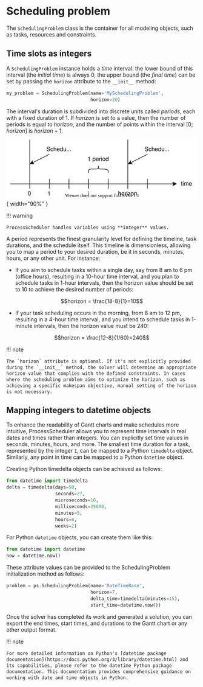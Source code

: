 # Scheduling problem

The `SchedulingProblem` class is the container for all modeling objects, such as tasks, resources and constraints.

## Time slots as integers

A `SchedulingProblem` instance holds a *time* interval: the lower bound of this interval (the *initial time*) is always 0, the upper bound (the *final time*) can be set by passing the `horizon` attribute to the `__init__` method:

``` py
my_problem = SchedulingProblem(name='MySchedulingProblem',
                               horizon=20)
```

The interval's duration is subdivided into discrete units called *periods*, each with a fixed duration of 1. If $horizon$ is set to a value, then the number of periods is equal to $horizon$, and the number of points within the interval $[0;horizon]$ is $horizon+1$.

![TimeLineHorizon](img/TimeLineHorizon.svg){ width="90%" }

!!! warning

    ProcessScheduler handles variables using **integer** values.

A period represents the finest granularity level for defining the timeline, task durations, and the schedule itself. This timeline is dimensionless, allowing you to map a period to your desired duration, be it in seconds, minutes, hours, or any other unit. For instance:

- If you aim to schedule tasks within a single day, say from 8 am to 6 pm (office hours), resulting in a 10-hour time interval, and you plan to schedule tasks in 1-hour intervals, then the horizon value should be set to 10 to achieve the desired number of periods:

$$horizon = \frac{18-8}{1}=10$$

- If your task scheduling occurs in the morning, from 8 am to 12 pm, resulting in a 4-hour time interval, and you intend to schedule tasks in 1-minute intervals, then the horizon value must be 240:

$$horizon = \frac{12-8}{1/60}=240$$

!!! note

    The `horizon` attribute is optional. If it's not explicitly provided during the `__init__` method, the solver will determine an appropriate horizon value that complies with the defined constraints. In cases where the scheduling problem aims to optimize the horizon, such as achieving a specific makespan objective, manual setting of the horizon is not necessary.


## Mapping integers to datetime objects

To enhance the readability of Gantt charts and make schedules more intuitive, ProcessScheduler allows you to represent time intervals in real dates and times rather than integers. You can explicitly set time values in seconds, minutes, hours, and more. The smallest time duration for a task, represented by the integer `1`, can be mapped to a Python `timedelta` object. Similarly, any point in time can be mapped to a Python `datetime` object.

Creating Python timedelta objects can be achieved as follows:

``` py
from datetime import timedelta
delta = timedelta(days=50,
                  seconds=27,
                  microseconds=10,
                  milliseconds=29000,
                  minutes=5,
                  hours=8,
                  weeks=2)
```

For Python `datetime` objects, you can create them like this:

``` py
from datetime import datetime
now = datetime.now()
```

These attribute values can be provided to the SchedulingProblem initialization method as follows:

``` py
problem = ps.SchedulingProblem(name='DateTimeBase',
                               horizon=7,
                               delta_time=timedelta(minutes=15),
                               start_time=datetime.now())
```

Once the solver has completed its work and generated a solution, you can export the end times, start times, and durations to the Gantt chart or any other output format.

!!! note

    For more detailed information on Python's [datetime package documentation](https://docs.python.org/3/library/datetime.html) and its capabilities, please refer to the datetime Python package documentation. This documentation provides comprehensive guidance on working with date and time objects in Python.
